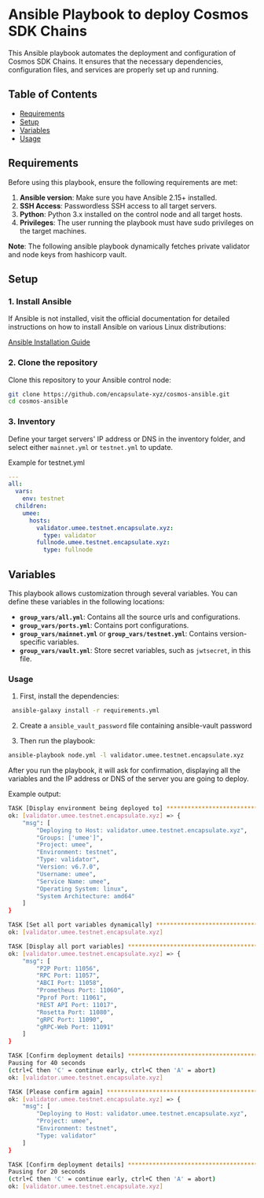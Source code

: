 # Ansible Playbook to deploy Cosmos SDK Chains

This Ansible playbook automates the deployment and configuration of Cosmos SDK Chains. It ensures that the necessary dependencies, configuration files, and services are properly set up and running.

## Table of Contents

- [Requirements](#requirements)
- [Setup](#setup)
- [Variables](#variables)
- [Usage](#usage)

## Requirements

Before using this playbook, ensure the following requirements are met:

1. **Ansible version**: Make sure you have Ansible 2.15+ installed.
2. **SSH Access**: Passwordless SSH access to all target servers.
3. **Python**: Python 3.x installed on the control node and all target hosts.
4. **Privileges**: The user running the playbook must have sudo privileges on the target machines.

**Note**: The following ansible playbook dynamically fetches private validator and node keys from hashicorp vault. 

## Setup

### 1. Install Ansible

If Ansible is not installed, visit the official documentation for detailed instructions on how to install Ansible on various Linux distributions:

[Ansible Installation Guide](https://docs.ansible.com/ansible/latest/installation_guide/installation_distros.html)


### 2. Clone the repository

Clone this repository to your Ansible control node:

```bash
git clone https://github.com/encapsulate-xyz/cosmos-ansible.git
cd cosmos-ansible
```

### 3. Inventory

Define your target servers' IP address or DNS in the inventory folder, and select either `mainnet.yml` or `testnet.yml` to update.

Example for testnet.yml

```yaml
---
all:
  vars:
    env: testnet
  children:
    umee:
      hosts:
        validator.umee.testnet.encapsulate.xyz:
          type: validator
        fullnode.umee.testnet.encapsulate.xyz:
          type: fullnode
```

## Variables

This playbook allows customization through several variables. You can define these variables in the following locations:

- **`group_vars/all.yml`**: Contains all the source urls and configurations.
- **`group_vars/ports.yml`**: Contains port configurations.
- **`group_vars/mainnet.yml`** or **`group_vars/testnet.yml`**: Contains version-specific variables.
- **`group_vars/vault.yml`**: Store secret variables, such as `jwtsecret`, in this file.

### Usage

1. First, install the dependencies:

  ```bash
   ansible-galaxy install -r requirements.yml
  ```

2. Create a `ansible_vault_password` file containing ansible-vault password

3. Then run the playbook:

  ```bash
  ansible-playbook node.yml -l validator.umee.testnet.encapsulate.xyz
  ```

After you run the playbook, it will ask for confirmation, displaying all the variables and the IP address or DNS of the server you are going to deploy.

Example output:

```bash
TASK [Display environment being deployed to] ***************************************************************************************************
ok: [validator.umee.testnet.encapsulate.xyz] => {
    "msg": [
        "Deploying to Host: validator.umee.testnet.encapsulate.xyz",
        "Groups: ['umee']",
        "Project: umee",
        "Environment: testnet",
        "Type: validator",
        "Version: v6.7.0",
        "Username: umee",
        "Service Name: umee",
        "Operating System: linux",
        "System Architecture: amd64"
    ]
}

TASK [Set all port variables dynamically] ******************************************************************************************************
ok: [validator.umee.testnet.encapsulate.xyz]

TASK [Display all port variables] **************************************************************************************************************
ok: [validator.umee.testnet.encapsulate.xyz] => {
    "msg": [
        "P2P Port: 11056",
        "RPC Port: 11057",
        "ABCI Port: 11058",
        "Prometheus Port: 11060",
        "Pprof Port: 11061",
        "REST API Port: 11017",
        "Rosetta Port: 11080",
        "gRPC Port: 11090",
        "gRPC-Web Port: 11091"
    ]
}

TASK [Confirm deployment details] ********************************************************************************************************************
Pausing for 40 seconds
(ctrl+C then 'C' = continue early, ctrl+C then 'A' = abort)
ok: [validator.umee.testnet.encapsulate.xyz]

TASK [Please confirm again] ********************************************************************************************************************
ok: [validator.umee.testnet.encapsulate.xyz] => {
    "msg": [
        "Deploying to Host: validator.umee.testnet.encapsulate.xyz",
        "Project: umee",
        "Environment: testnet",
        "Type: validator"
    ]
}

TASK [Confirm deployment details] **************************************************************************************************************
Pausing for 20 seconds
(ctrl+C then 'C' = continue early, ctrl+C then 'A' = abort)
ok: [validator.umee.testnet.encapsulate.xyz]
```
